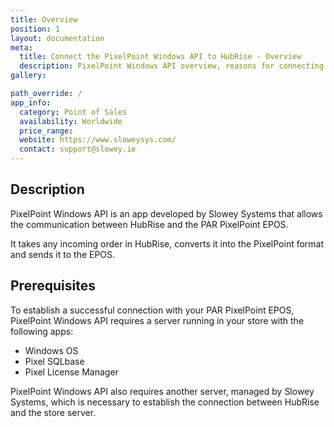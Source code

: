 ```yaml
---
title: Overview
position: 1
layout: documentation
meta:
  title: Connect the PixelPoint Windows API to HubRise - Overview
  description: PixelPoint Windows API overview, reasons for connecting it to HubRise and summary of integrated features. Synchronise data between your EPOS and your apps.
gallery:

path_override: /
app_info:
  category: Point of Sales
  availability: Worldwide
  price_range:
  website: https://www.sloweysys.com/
  contact: support@slowey.ie
---
```


[comment]: # 'include screenshots nof the HubRise Bridge'

## Description

PixelPoint Windows API is an app developed by Slowey Systems that allows the communication between HubRise and the PAR PixelPoint EPOS.

It takes any incoming order in HubRise, converts it into the PixelPoint format and sends it to the EPOS.

## Prerequisites

To establish a successful connection with your PAR PixelPoint EPOS, PixelPoint Windows API requires a server running in your store with the following apps:

- Windows OS
- Pixel SQLbase
- Pixel License Manager

[comment]: # 'Windows OS: Probably Win10? Check with John'

PixelPoint Windows API also requires another server, managed by Slowey Systems, which is necessary to establish the connection between HubRise and the store server.

